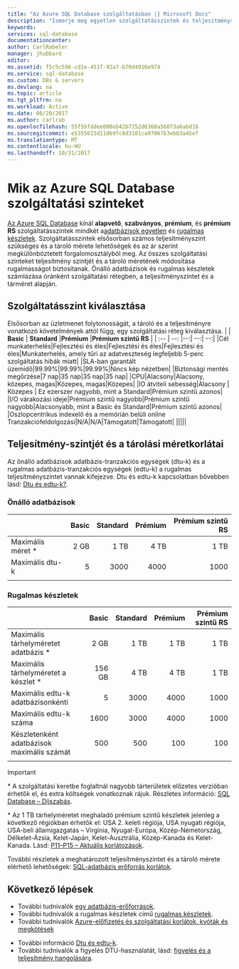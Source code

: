 ```yaml
---
title: "Az Azure SQL Database szolgáltatásban |} Microsoft Docs"
description: "Ismerje meg egyetlen szolgáltatásszintek és teljesítményszintek és tárolási méretek készlet adatbázisok."
keywords: 
services: sql-database
documentationcenter: 
author: CarlRabeler
manager: jhubbard
editor: 
ms.assetid: f5c5c596-cd1e-451f-92a7-b70d4916e974
ms.service: sql-database
ms.custom: DBs & servers
ms.devlang: na
ms.topic: article
ms.tgt_pltfrm: na
ms.workload: Active
ms.date: 08/20/2017
ms.author: carlrab
ms.openlocfilehash: 55f59fddee008eb42b7252d6368a56873a6abd16
ms.sourcegitcommit: e5355615d11d69fc8d3101ca97067b3ebb3a45ef
ms.translationtype: MT
ms.contentlocale: hu-HU
ms.lasthandoff: 10/31/2017
---
```

# <a name="what-are-azure-sql-database-service-tiers"></a>Mik az Azure SQL Database szolgáltatási szinteket

[Az Azure SQL Database](sql-database-technical-overview.md) kínál **alapvető**, **szabványos**, **prémium**, és **prémium RS** szolgáltatásszintek mindkét a[adatbázisok egyetlen](sql-database-single-database-resources.md) és [rugalmas készletek](sql-database-elastic-pool.md). Szolgáltatásszintek elsősorban számos teljesítményszint szükséges és a tároló mérete lehetőségek és az ár szerint megkülönböztetett forgalomosztályból meg.  Az összes szolgáltatási szinteket teljesítmény szintjét és a tároló méretének módosítása rugalmasságot biztosítanak.  Önálló adatbázisok és rugalmas készletek számlázása óránként szolgáltatási rétegben, a teljesítményszintet és a tárméret alapján.   

## <a name="choosing-a-service-tier"></a>Szolgáltatásszint kiválasztása

Elsősorban az üzletmenet folytonosságát, a tároló és a teljesítményre vonatkozó követelmények attól függ, egy szolgáltatási réteg kiválasztása.
| | **Basic** | **Standard** |**Prémium** |**Prémium szintű RS** |
| :-- | --: |--:| --:| --:| 
|Cél munkaterhelés|Fejlesztési és éles|Fejlesztési és éles|Fejlesztési és éles|Munkaterhelés, amely tűri az adatveszteség legfeljebb 5-perc szolgáltatás hibák miatt|
|SLA-ban garantált üzemidő|99.99%|99.99%|99.99%|Nincs kép nézetben|
|Biztonsági mentés megőrzése|7 nap|35 nap|35 nap|35 nap|
|CPU|Alacsony|Alacsony, közepes, magas|Közepes, magas|Közepes|
|IO átviteli sebesség|Alacsony  | Közepes | Ez ezerszer nagyobb, mint a Standard|Prémium szintű azonos|
|I/O várakozási ideje|Prémium szintű nagyobb|Prémium szintű nagyobb|Alacsonyabb, mint a Basic és Standard|Prémium szintű azonos|
|Oszlopcentrikus indexelő és a memórián belüli online Tranzakciófeldolgozási|N/A|N/A|Támogatott|Támogatott|
|||||

## <a name="performance-level-and-storage-size-limits"></a>Teljesítmény-szintjét és a tárolási méretkorlátai

Az önálló adatbázisok adatbázis-tranzakciós egységek (dtu-k) és a rugalmas adatbázis-tranzakciós egységek (edtu-k) a rugalmas teljesítményszintet vannak kifejezve. Dtu és edtu-k kapcsolatban bővebben lásd: [Dtu és edtu-k?](sql-database-what-is-a-dtu.md).

### <a name="single-databases"></a>Önálló adatbázisok

|  | **Basic** | **Standard** | **Prémium** | **Prémium szintű RS**|
| :-- | --: | --: | --: | --: |
| Maximális méret * | 2 GB | 1 TB | 4 TB  | 1 TB  |
| Maximális dtu-k | 5 | 3000 | 4000 | 1000 |
||||||

### <a name="elastic-pools"></a>Rugalmas készletek

| | **Basic** | **Standard** | **Prémium** | **Prémium szintű RS**|
| :-- | --: | --: | --: | --: |
| Maximális tárhelyméretet adatbázis *  | 2 GB | 1 TB | 1 TB | 1 TB |
| Maximális tárhelyméretet a készlet * | 156 GB | 4 TB | 4 TB | 1 TB |
| Maximális edtu-k adatbázisonkénti | 5 | 3000 | 4000 | 1000 |
| Maximális edtu-k száma | 1600 | 3000 | 4000 | 1000 |
| Készletenként adatbázisok maximális számát | 500  | 500 | 100 | 100 |
||||||

> [!IMPORTANT]
> \* A szolgáltatási keretbe foglaltnál nagyobb tárterületek előzetes verzióban érhetők el, és extra költségek vonatkoznak rájuk. Részletes információ: [SQL Database – Díjszabás](https://azure.microsoft.com/pricing/details/sql-database/). 
>
> \* Az 1 TB tárhelyméretet meghaladó prémium szintű készletek jelenleg a következő régiókban érhetők el: USA 2. keleti régiója, USA nyugati régiója, USA-beli államigazgatás – Virginia, Nyugat-Európa, Közép-Németország, Délkelet-Ázsia, Kelet-Japán, Kelet-Ausztrália, Közép-Kanada és Kelet-Kanada. Lásd: [P11–P15 – Aktuális korlátozások](sql-database-resource-limits.md#single-database-limitations-of-p11-and-p15-when-the-maximum-size-greater-than-1-tb).  
> 

További részletek a meghatározott teljesítményszintet és a tároló mérete elérhető lehetőségek: [SQL-adatbázis erőforrás korlátok](sql-database-resource-limits.md).


## <a name="next-steps"></a>Következő lépések

- További tudnivalók [egy adatbázis-erőforrások](sql-database-single-database-resources.md).
- További tudnivalók a rugalmas készletek című [rugalmas készletek](sql-database-elastic-pool.md).
- További tudnivalók [Azure-előfizetés és szolgáltatási korlátok, kvóták és megkötések](../azure-subscription-service-limits.md)
* További információ [Dtu és edtu-k](sql-database-what-is-a-dtu.md).
* További tudnivalók a figyelés DTU-használatát, lásd: [figyelés és a teljesítmény hangolására](sql-database-troubleshoot-performance.md).


